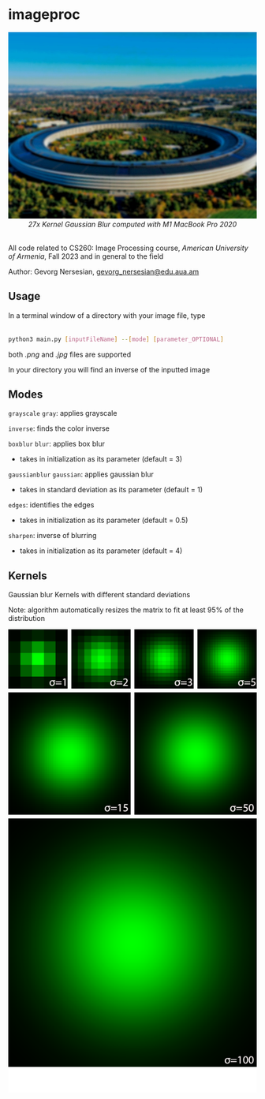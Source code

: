 # imageproc

<div align="center">
    <img src="example/GaussianBlur27.jpg">
    </br>
    <div align="center">
        <em>
            27x Kernel Gaussian Blur computed with M1 MacBook Pro 2020
        </em>
    </div>

</div>
</br>

All code related to CS260: Image Processing course, *American University of Armenia*, Fall 2023 and in general to the field

Author: Gevorg Nersesian, gevorg_nersesian@edu.aua.am    

## Usage

In a terminal window of a directory with your image file, type
```bash

python3 main.py [inputFileName] --[mode] [parameter_OPTIONAL]

```
both *.png* and *.jpg* files are supported

In your directory you will find an inverse of the inputted image


## Modes

`grayscale` `gray`: applies grayscale

`inverse`: finds the color inverse

`boxblur` `blur`: applies box blur

- takes in initialization as its parameter (default = 3)

`gaussianblur` `gaussian`: applies gaussian blur

- takes in standard deviation as its parameter (default = 1)

`edges`: identifies the edges

- takes in initialization as its parameter (default = 0.5)

`sharpen`: inverse of blurring

- takes in initialization as its parameter (default = 4)


## Kernels

Gaussian blur Kernels with different standard deviations

Note: algorithm automatically resizes the matrix to fit at least 95% of the distribution
<div align="center">
    <img src="kernel_visualization/infographics_kernel.png">
</div>

